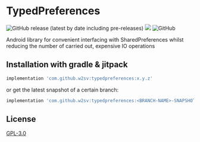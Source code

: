 # TypedPreferences

![GitHub release (latest by date including pre-releases)](https://img.shields.io/github/v/release/w2sv/TypedPreferences?include_prereleases)
[![](https://jitpack.io/v/w2sv/TypedPreferences.svg)](https://jitpack.io/#w2sv/TypedPreferences)
![GitHub](https://img.shields.io/github/license/w2sv/TypedPreferences)

Android library for convenient interfacing with SharedPreferences whilst reducing the number of carried out, expensive IO operations 

## Installation with gradle & jitpack

```gradle
implementation 'com.github.w2sv:typedpreferences:x.y.z'
```
or get the latest snapshot of a certain branch:
```gradle
implementation 'com.github.w2sv:typedpreferences:<BRANCH-NAME>-SNAPSHOT'
```

## License

[GPL-3.0](https://github.com/w2sv/TypedPreferences/blob/main/LICENSE)
